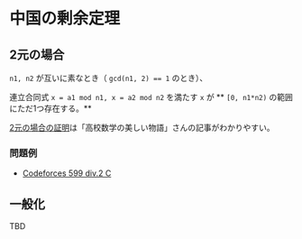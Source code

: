 # 中国の剰余定理

## 2元の場合

`n1, n2` が互いに素なとき（ `gcd(n1, 2) == 1` のとき）、

連立合同式 `x = a1 mod n1, x = a2 mod n2` を満たす `x` が
** `[0, n1*n2)` の範囲にただ1つ存在する。**

[2元の場合の証明](https://mathtrain.jp/chinese)は「高校数学の美しい物語」さんの記事がわかりやすい。

### 問題例

- [Codeforces 599 div.2 C](https://codeforces.com/contest/1243/problem/C)

## 一般化

TBD

